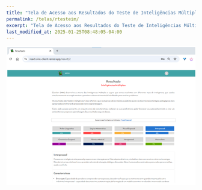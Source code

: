 ```yaml
---
title: "Tela de Acesso aos Resultados do Teste de Inteligências Múltiplas do Aluno"
permalink: /telas/rtesteim/
excerpt: "Tela de Acesso aos Resultados do Teste de Inteligências Múltiplas do Aluno"
last_modified_at: 2025-01-25T08:48:05-04:00
---
```


![telas](/assets/images/tela30.png)